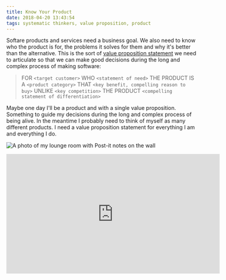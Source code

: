 ```yaml
---
title: Know Your Product
date: 2018-04-20 13:43:54
tags: systematic thinkers, value proposition, product
---
```


Softare products and services need a business goal. We also need to know who the product is for, the problems it solves for them and why it's better than the alternative. This is the sort of [value proposition statement](https://www.youtube.com/watch?v=06mXzzd8Hhs&feature=youtu.be&t=35) we need to articulate so that we can make good decisions during the long and complex process of making software:

> FOR `<target customer>`
> WHO `<statement of need>`
> THE PRODUCT IS A `<product category>`
> THAT `<key benefit, compelling reason to buy>`
> UNLIKE `<key competition>`
> THE PRODUCT `<compelling statement of differentiation>`

Maybe one day I'll be a product and with a single value proposition. Something to guide my decisions during the long and complex process of being alive. In the meantime I probably need to think of myself as many different products. I need a value proposition statement for everything I am and everything I do.

![A photo of my lounge room with Post-it notes on the wall](/images/know-your-product-postits.jpg)

<iframe width="560" height="315" src="https://www.youtube.com/embed/h9M3b9lh-7s?rel=0" frameborder="0" allow="autoplay; encrypted-media" allowfullscreen></iframe>
